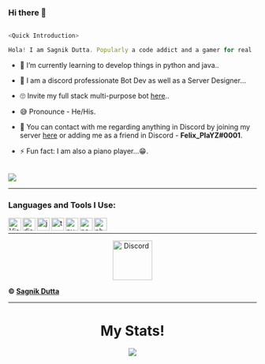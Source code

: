 ### Hi there 👋

<!--
**gtagamermods/gtagamermods** is a ✨ _special_ ✨ repository because its `README.md` (this file) appears on your GitHub profile.

Here are some ideas to get you started:

- 🔭 I’m currently working on ...
- 🌱 I’m currently learning ...
- 👯 I’m looking to collaborate on ...
- 🤔 I’m looking for help with ...
- 💬 Ask me about ...
- 📫 How to reach me: ...
- 😄 Pronouns: ...
- ⚡ Fun fact: ...
-->
```js

<Quick Introduction>

Hola! I am Sagnik Dutta. Popularly a code addict and a gamer for real :).

```

- 🌱 I’m currently learning to develop things in python and java..

- 💎 I am a discord professionate Bot Dev as well as a Server Designer...

- 🙄 Invite my full stack multi-purpose bot [here](https://discord.com/oauth2/authorize?client_id=768124152032788480&permissions=8&scope=bot)..

- 😅 Pronounce - He/His.

- 👋 You can contact with me regarding anything in Discord by joining my server [here](https://discord.gg/HMEKZdEExZ) or adding me as a friend in Discord - **Felix_PlaYZ#0001**.

- ⚡ Fun fact: I am also a piano player...😁.

<br />

<img src="https://github-readme-stats.vercel.app/api?username=devxsagnik&&show_icons=true&title_color=ffffff&icon_color=bb2acf&text_color=daf7dc&bg_color=151515">

---

### Languages and Tools I Use:

<img align="left" alt="Visual Studio Code" width="26px" src="https://i.imgur.com/LwSdAlE.png" />

<img align="left" alt="discord.js" width="26px" src="https://i.imgur.com/SI1DZf3.png" />

<img align="left" alt="js" width="26px" src="https://i.imgur.com/3u1wzwE.png" />

<img align="left" alt="ts" width="26px" src="https://i.imgur.com/vSgFULR.png" />

<img align="left" alt="py" width="26px" src="https://i.imgur.com/4pIzF9V.png" />

<img align="left" alt="node.js" width="26px" src="https://i.imgur.com/tYLFZBh.png" /> 

<img align="left" alt="photoshop" width="26px" src="https://i.imgur.com/OC1RcS5.jpg" /> <br />

---

<p align="center">

<a href="https://discord.gg/HMEKZdEExZ">
<img src="https://user-images.githubusercontent.com/59381835/92191514-d649ad80-ee18-11ea-9bc4-e95c7a122a99.png" alt="Discord" width="80"/>
</a>
</p>

  

  **© [Sagnik Dutta](https://github.com/devxsagnik)**

---

<h1 align='center'>My Stats!</h1>

<div align ="center">

<img src="https://metrics.lecoq.io/devxsagnik?base.repositories=0&languages=1&isocalendar=1&followup=1">

</div>
